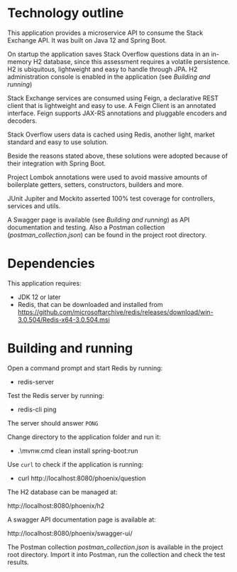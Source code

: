 # Technology outline

This application provides a microservice API to consume the Stack Exchange API.
It was built on Java 12 and Spring Boot.

On startup the application saves Stack Overflow questions data in an in-memory
H2 database, since this assessment requires a volatile persistence. H2 is
ubiquitous, lightweight and easy to handle through JPA. H2 administration
console is enabled in the application (see *Building and running*)

Stack Exchange services are consumed using Feign, a declarative REST client
that is lightweight and easy to use. A Feign Client is an annotated interface.
Feign supports JAX-RS annotations and pluggable encoders and decoders.

Stack Overflow users data is cached using Redis, another light, market standard
and easy to use solution.

Beside the reasons stated above, these solutions were adopted because of
their integration with Spring Boot.

Project Lombok annotations were used to avoid massive amounts of boilerplate
getters, setters, constructors, builders and more.

JUnit Jupiter and Mockito asserted 100% test coverage for controllers,
services and utils.

A Swagger page is available (see *Building and running*) as API documentation
and testing. Also a Postman collection (*postman_collection.json*) can be
found in the project root directory.

# Dependencies

This application requires:

- JDK 12 or later
- Redis, that can be downloaded and installed
  from https://github.com/microsoftarchive/redis/releases/download/win-3.0.504/Redis-x64-3.0.504.msi

# Building and running

Open a command prompt and start Redis by running:

- redis-server

Test the Redis server by running:

- redis-cli ping

The server should answer `PONG`

Change directory to the application folder and run it:

- .\mvnw.cmd clean install spring-boot:run

Use `curl` to check if the application is running:

- curl http://localhost:8080/phoenix/question

The H2 database can be managed at:

http://localhost:8080/phoenix/h2

A swagger API documentation page is available at:

http://localhost:8080/phoenix/swagger-ui/

The Postman collection *postman_collection.json* is available in the
project root directory. Import it into Postman, run the collection and
check the test results.